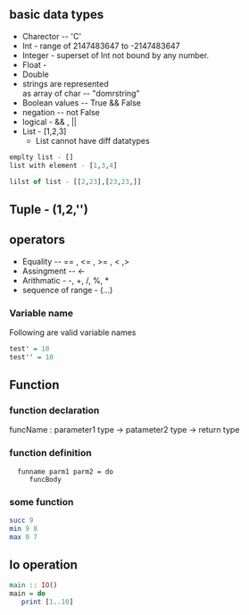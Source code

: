 ## basic data types
 * Charector         -- 'C'  
 * Int - range of 2147483647 to -2147483647  
 * Integer - superset of Int not bound by any number.  
 * Float -  
 * Double  
 * strings are represented  
      as array of char  -- "domrstring"  
 * Boolean values    -- True && False  
 * negation          -- not False  
 * logical - && , ||
 * List - [1,2,3]
   * List cannot have diff datatypes

 ``` haskell
emplty list - []
list with element - [1,3,4]

lilst of list - [[2,23],[23,23,]]

````
## Tuple - (1,2,'')


## operators
 * Equality          -- == , <= , >= , < ,>  
 * Assingment        -- <-  
 * Arithmatic -  -, +, /, %, *
 * sequence of range - (...)


### Variable name 
Following are valid variable names

``` haskell
test' = 10
test'' = 10  

``` 

## Function 
### function declaration
 funcName : parameter1 type -> patameter2 type -> return type

### function definition
      funname parm1 parm2 = do 
         funcBody

### some function

``` haskell
succ 9
min 9 8
max 0 7
```

## Io operation

``` haskell
main :: IO() 
main = do 
   print [1..10]

```